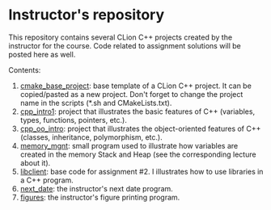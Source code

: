 # Instructor's repository

This repository contains several CLion C++ projects created by the instructor for the course.
Code related to assignment solutions will be posted here as well.

Contents:
1. [cmake_base_project](cmake_base_project): base template of a CLion C++ project. It can be copied/pasted as a new project. Don't forget to change the project name in the scripts (*.sh and CMakeLists.txt).
2. [cpp_intro1](cpp_intro1): project that illustrates the basic features of C++ (variables, types, functions, pointers, etc.).
3. [cpp_oo_intro](cpp_oo_intro): project that illustrates the object-oriented features of C++ (classes, inheritance, polymorphism, etc.).
4. [memory_mgnt](memory_mgnt): small program used to illustrate how variables are created in the memory Stack and Heap (see the corresponding lecture about it).
5. [libclient](libclient): base code for assignment #2. I illustrates how to use libraries in a C++ program.
6. [next_date](next_date): the instructor's next date program.
7. [figures](figures): the instructor's figure printing program.

